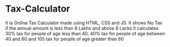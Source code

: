 # Tax-Calculator
It is Online Tax Calculator made using HTML, CSS and JS. It shows No Tax if the annual amount is less than 8 Lakhs and above 8 Lacks it calculates 30%  tax for people of age less than 40, 40% tax for people of age between 40 and 60 and 105 tax for people of age greater than 60 
